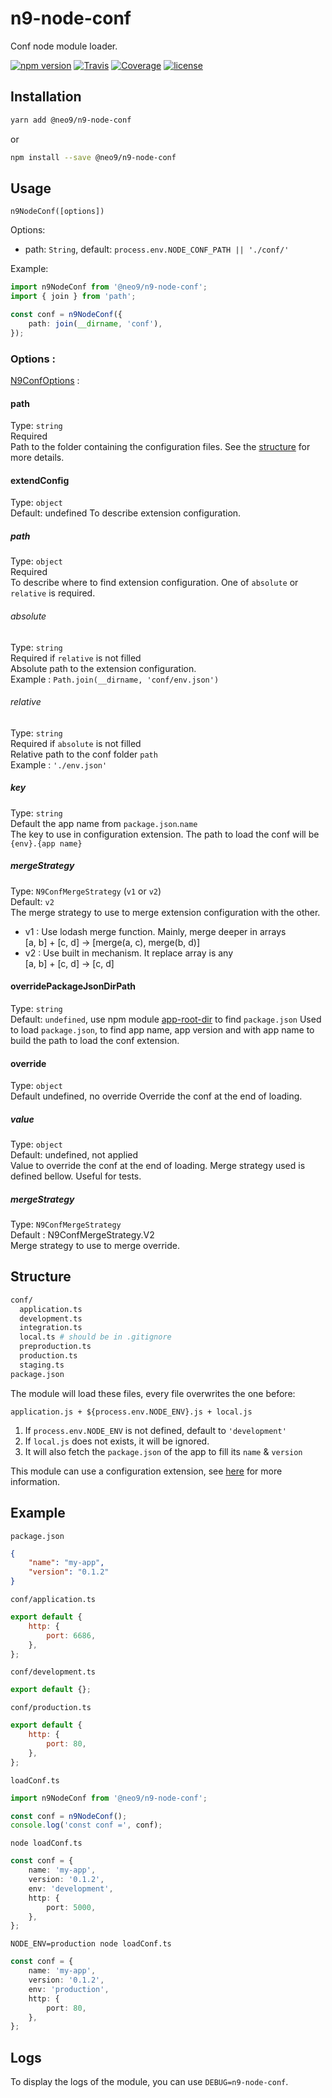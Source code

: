 # n9-node-conf

Conf node module loader.

[![npm version](https://img.shields.io/npm/v/@neo9/n9-node-conf.svg)](https://www.npmjs.com/package/@neo9/n9-node-conf)
[![Travis](https://img.shields.io/travis/neo9/n9-node-conf/master.svg)](https://travis-ci.org/neo9/n9-node-conf)
[![Coverage](https://img.shields.io/codecov/c/github/neo9/n9-node-conf/master.svg)](https://codecov.io/gh/neo9/n9-node-conf)
[![license](https://img.shields.io/github/license/neo9/n9-node-conf.svg)](https://github.com/neo9/n9-node-conf/blob/master/LICENSE)

## Installation

```bash
yarn add @neo9/n9-node-conf
```

or

```bash
npm install --save @neo9/n9-node-conf
```

## Usage

`n9NodeConf([options])`

Options:

- path: `String`, default: `process.env.NODE_CONF_PATH || './conf/'`

Example:

```typescript
import n9NodeConf from '@neo9/n9-node-conf';
import { join } from 'path';

const conf = n9NodeConf({
	path: join(__dirname, 'conf'),
});
```

### Options :

[N9ConfOptions](./src/index.ts#L8) :

#### path

Type: `string`\
Required \
Path to the folder containing the configuration files. See the [structure](#structure) for more details.

#### extendConfig

Type: `object`\
Default: undefined
To describe extension configuration.

##### path

Type: `object`\
Required \
To describe where to find extension configuration. One of `absolute` or `relative` is required.

###### absolute

Type: `string`\
Required if `relative` is not filled \
Absolute path to the extension configuration.\
Example : `Path.join(__dirname, 'conf/env.json')`

###### relative

Type: `string`\
Required if `absolute` is not filled \
Relative path to the conf folder `path` \
Example : `'./env.json'`

##### key

Type: `string`\
Default the app name from `package.json`.`name`\
The key to use in configuration extension. The path to load the conf will be `{env}.{app name}`

##### mergeStrategy

Type: `N9ConfMergeStrategy` (`v1` or `v2`)\
Default: `v2`\
The merge strategy to use to merge extension configuration with the other.

- v1 : Use lodash merge function. Mainly, merge deeper in arrays\
  [a, b] + [c, d] → [merge(a, c), merge(b, d)]
- v2 : Use built in mechanism. It replace array is any\
  [a, b] + [c, d] → [c, d]

#### overridePackageJsonDirPath

Type: `string`\
Default: `undefined`, use npm module [app-root-dir](https://www.npmjs.com/package/app-root-dir) to find `package.json`
Used to load `package.json`, to find app name, app version and with app name to build the path to load the conf extension.

#### override

Type: `object`\
Default undefined, no override
Override the conf at the end of loading.

##### value

Type: `object`\
Default: undefined, not applied\
Value to override the conf at the end of loading. Merge strategy used is defined bellow. Useful for tests.

##### mergeStrategy

Type: `N9ConfMergeStrategy`\
Default : N9ConfMergeStrategy.V2\
Merge strategy to use to merge override.

## Structure

```bash
conf/
  application.ts
  development.ts
  integration.ts
  local.ts # should be in .gitignore
  preproduction.ts
  production.ts
  staging.ts
package.json
```

The module will load these files, every file overwrites the one before:

`application.js + ${process.env.NODE_ENV}.js + local.js`

1. If `process.env.NODE_ENV` is not defined, default to `'development'`
2. If `local.js` does not exists, it will be ignored.
3. It will also fetch the `package.json` of the app to fill its `name` & `version`

This module can use a configuration extension, see [here](./documentation/extendable-configuration.md) for more information.

## Example

`package.json`

```json
{
	"name": "my-app",
	"version": "0.1.2"
}
```

`conf/application.ts`

```js
export default {
	http: {
		port: 6686,
	},
};
```

`conf/development.ts`

```js
export default {};
```

`conf/production.ts`

```js
export default {
	http: {
		port: 80,
	},
};
```

`loadConf.ts`

```js
import n9NodeConf from '@neo9/n9-node-conf';

const conf = n9NodeConf();
console.log('const conf =', conf);
```

`node loadConf.ts`

```typescript
const conf = {
	name: 'my-app',
	version: '0.1.2',
	env: 'development',
	http: {
		port: 5000,
	},
};
```

`NODE_ENV=production node loadConf.ts`

```typescript
const conf = {
	name: 'my-app',
	version: '0.1.2',
	env: 'production',
	http: {
		port: 80,
	},
};
```

## Logs

To display the logs of the module, you can use `DEBUG=n9-node-conf`.
